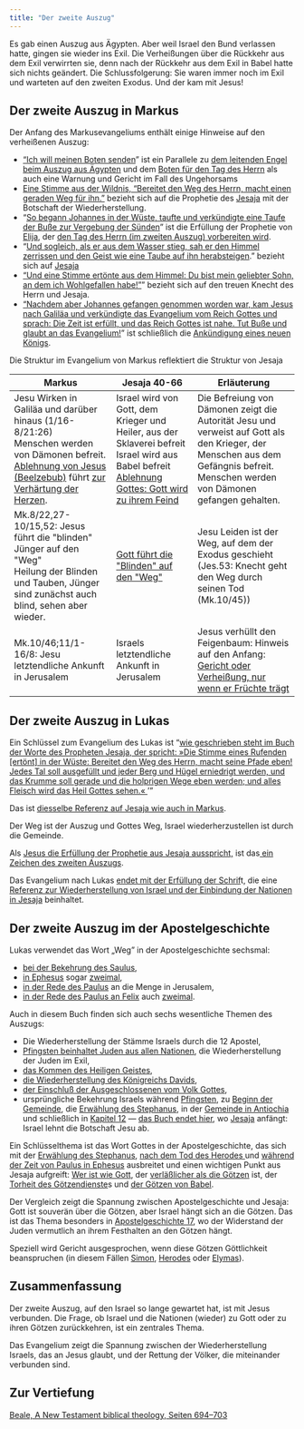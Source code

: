 ```yaml
---
title: "Der zweite Auszug"
---
```


Es gab einen Auszug aus Ägypten. Aber weil Israel den Bund verlassen hatte, gingen sie wieder ins Exil. Die Verheißungen über die Rückkehr aus dem Exil verwirrten sie, denn nach der Rückkehr aus dem Exil in Babel hatte sich nichts geändert. Die Schlussfolgerung: Sie waren immer noch im Exil und warteten auf den zweiten Exodus. Und der kam mit Jesus!

## Der zweite Auszug in Markus

<a name="f526"></a>
Der Anfang des Markusevangeliums enthält einige Hinweise auf den verheißenen Auszug:

- [“Ich will meinen Boten senden](https://www.bibleserver.com/SLT/Markus1%2C2)” ist ein Parallele zu [dem leitenden Engel beim Auszug aus Ägypten](https://www.bibleserver.com/SLT/2.Mose23%2C20) und dem [Boten für den Tag des Herrn](https://www.bibleserver.com/SLT/Maleachi3%2C1) als auch eine Warnung und Gericht im Fall des Ungehorsams
- [Eine Stimme aus der Wildnis, “Bereitet den Weg des Herrn, macht einen geraden Weg für ihn.”](https://www.bibleserver.com/SLT/Jesaja40%2C3) bezieht sich auf die Prophetie des [Jesaja](https://www.bibleserver.com/SLT/Jesaja40%2C3) mit der Botschaft der Wiederherstellung.
- “[So begann Johannes in der Wüste, taufte und verkündigte eine Taufe der Buße zur Vergebung der Sünden](https://www.bibleserver.com/SLT/Markus1%2C4)” ist die Erfüllung der Prophetie von [Elija](https://www.bibleserver.com/SLT/Matth%C3%A4us11%2C13-14), der [den Tag des Herrn (im zweiten Auszug) vorbereiten wird](https://www.bibleserver.com/SLT/Maleachi3%2C5).
- “[Und sogleich, als er aus dem Wasser stieg, sah er den Himmel zerrissen und den Geist wie eine Taube auf ihn herabsteigen](https://www.bibleserver.com/SLT/Markus1%2C10).” bezieht sich auf [Jesaja](https://www.bibleserver.com/SLT/Jesaja63%2C11-19)
- [“Und eine Stimme ertönte aus dem Himmel: Du bist mein geliebter Sohn, an dem ich Wohlgefallen habe!”](https://www.bibleserver.com/SLT/Markus1%2C11)” bezieht sich auf den treuen Knecht des Herrn und Jesaja.
- [“Nachdem aber Johannes gefangen genommen worden war, kam Jesus nach Galiläa und verkündigte das Evangelium vom Reich Gottes und sprach: Die Zeit ist erfüllt, und das Reich Gottes ist nahe. Tut Buße und glaubt an das Evangelium!](https://www.bibleserver.com/SLT/Markus1%2C14-15)” ist schließlich die [Ankündigung eines neuen Königs](https://www.bibleserver.com/SLT/Jesaja52%2C7).

<p>Die Struktur im Evangelium von Markus reflektiert die Struktur von Jesaja</p>

| Markus | Jesaja 40-66 | Erläuterung |
|--------|--------------|-------------|
| Jesu Wirken in Galiläa und darüber hinaus (1/16-8/21:26) </br> Menschen werden von Dämonen befreit. </br> [Ablehnung von Jesus (Beelzebub)](https://www.bibleserver.com/SLT/Markus3%2C22-30) führt [zur Verhärtung der Herzen](https://www.bibleserver.com/SLT/Markus4%2C11-13). | Israel wird von Gott, dem Krieger und Heiler, aus der Sklaverei befreit</br> Israel wird aus Babel befreit</br> [Ablehnung Gottes: Gott wird zu ihrem Feind](https://www.bibleserver.com/SLT/Jesaja63%2C10) | Die Befreiung von Dämonen zeigt die Autorität Jesu und verweist auf Gott als den Krieger, der Menschen aus dem Gefängnis befreit.</br> Menschen werden von Dämonen gefangen gehalten. |
| Mk.8/22,27-10/15,52: Jesus führt die "blinden" Jünger auf den "Weg" </br> Heilung der Blinden und Tauben, Jünger sind zunächst auch blind, sehen aber wieder. | [Gott führt die "Blinden" auf den "Weg"](https://www.bibleserver.com/SLT/Jesaja42%2C16) | Jesu Leiden ist der Weg, auf dem der Exodus geschieht (Jes.53: Knecht geht den Weg durch seinen Tod (Mk.10/45)) |
| Mk.10/46;11/1-16/8: Jesu letztendliche Ankunft in Jerusalem | Israels letztendliche Ankunft in Jerusalem | Jesus verhüllt den Feigenbaum: Hinweis auf den Anfang: [Gericht oder Verheißung, nur wenn er Früchte trägt](https://www.bibleserver.com/SLT/Offenbarung17%2C14) |

## Der zweite Auszug in Lukas

<a name="f2e1"></a>
Ein Schlüssel zum Evangelium des Lukas ist “[wie geschrieben steht im Buch der Worte des Propheten Jesaja, der spricht: »Die Stimme eines Rufenden [ertönt] in der Wüste: Bereitet den Weg des Herrn, macht seine Pfade eben! Jedes Tal soll ausgefüllt und jeder Berg und Hügel erniedrigt werden, und das Krumme soll gerade und die holprigen Wege eben werden; und alles Fleisch wird das Heil Gottes sehen.« ](https://www.bibleserver.com/SLT/Lukas3%2C4-6)’”

Das ist [diesselbe Referenz auf Jesaja wie auch in Markus](https://www.bibleserver.com/SLT/Jesaja40%2C2-3).

Der Weg ist der Auszug und Gottes Weg, Israel wiederherzustellen ist durch die Gemeinde.

Als [Jesus die Erfüllung der Prophetie aus Jesaja ausspricht,](https://www.bibleserver.com/SLT/Lukas4%2C16-30) ist das[ ein Zeichen des zweiten Auszugs](https://www.bibleserver.com/SLT/Jesaja61%2C1-2).

Das Evangelium nach Lukas [endet mit der Erfüllung der Schrif](https://www.bibleserver.com/SLT/Lukas24%2C44-49)t, die eine [Referenz zur Wiederherstellung von Israel und der Einbindung der Nationen in Jesaja](https://www.bibleserver.com/SLT/Jesaja49%2C6) beinhaltet.

## Der zweite Auszug im der Apostelgeschichte

<a name="b683"></a>
Lukas verwendet das Wort „Weg” in der Apostelgeschichte sechsmal:

- [bei der Bekehrung des Saulus](https://www.bibleserver.com/SLT/Apostelgeschichte9%2C2),
- [in Ephesus](https://www.bibleserver.com/SLT/Apostelgeschichte19%2C9) sogar [zweimal](https://www.bibleserver.com/SLT/Apostelgeschichte19%2C23),
- [in der Rede des Paulus](https://www.bibleserver.com/SLT/Apostelgeschichte22%2C4) an die Menge in Jerusalem,
- [in der Rede des Paulus an Felix](https://www.bibleserver.com/SLT/Apostelgeschichte24%2C14) auch [zweimal](https://www.bibleserver.com/SLT/Apostelgeschichte24%2C22).

Auch in diesem Buch finden sich auch sechs wesentliche Themen des Auszugs:

- Die Wiederherstellung der Stämme Israels durch die 12 Apostel,
- [Pfingsten beinhaltet Juden aus allen Nationen](https://www.bibleserver.com/SLT/Apostelgeschichte2%2C5), die Wiederherstellung der Juden im Exil,
- [das Kommen des Heiligen Geistes](https://www.bibleserver.com/SLT/Apostelgeschichte2),
- [die Wiederherstellung des Königreichs Davids](https://www.bibleserver.com/SLT/Apostelgeschichte15%2C13-18),
- [der Einschluß der Ausgeschlossenen vom Volk Gottes](https://www.bibleserver.com/SLT/Apostelgeschichte8%2C28-38),
- ursprüngliche Bekehrung Israels während [Pfingsten](https://www.bibleserver.com/SLT/Apostelgeschichte2%2C41-47), zu [Beginn der Gemeinde](https://www.bibleserver.com/SLT/Apostelgeschichte5%2C14), die [Erwählung des Stephanus](https://www.bibleserver.com/SLT/Apostelgeschichte6%2C1-7), in der [Gemeinde in Antiochia ](https://www.bibleserver.com/SLT/Apostelgeschichte11%2C24)und schließlich in [Kapitel 12](https://www.bibleserver.com/SLT/Apostelgeschichte12) — [das Buch endet hier](https://www.bibleserver.com/SLT/Apostelgeschichte28%2C26-27), wo [Jesaja](https://www.bibleserver.com/SLT/Jesaja6%2C9-10) anfängt: Israel lehnt die Botschaft Jesu ab.

Ein Schlüsselthema ist das Wort Gottes in der Apostelgeschichte, das sich mit der [Erwählung des Stephanus](https://www.bibleserver.com/SLT/Apostelgeschichte6%2C7), [nach dem Tod des Herodes ](https://www.bibleserver.com/SLT/Apostelgeschichte12%2C24)und [während der Zeit von Paulus in Ephesus](https://www.bibleserver.com/SLT/Apostelgeschichte19%2C20) ausbreitet und einen wichtigen Punkt aus Jesaja aufgreift: [Wer ist wie Gott](https://www.bibleserver.com/SLT/Jesaja40%2C18-24), der [verläßlicher als die Götzen](https://www.bibleserver.com/SLT/Jesaja41%2C4-10) ist, der [Torheit des Götzendienste](https://www.bibleserver.com/SLT/Jesaja41%2C4-10)s und [der Götzen von Babel](https://www.bibleserver.com/SLT/Jesaja46%2C1-13).

Der Vergleich zeigt die Spannung zwischen Apostelgeschichte und Jesaja: Gott ist souverän über die Götzen, aber Israel hängt sich an die Götzen. Das ist das Thema besonders in [Apostelgeschichte 17](https://www.bibleserver.com/SLT/Apostelgeschichte17), wo der Widerstand der Juden vermutlich an ihrem Festhalten an den Götzen hängt.

Speziell wird Gericht ausgesprochen, wenn diese Götzen Göttlichkeit beanspruchen (in diesem Fällen [Simon](https://www.bibleserver.com/SLT/Apostelgeschichte8%2C4-24), [Herodes](https://www.bibleserver.com/SLT/Apostelgeschichte12%2C20-23) oder [Elymas](https://www.bibleserver.com/SLT/Apostelgeschichte13%2C10-11)).

## Zusammenfassung

<a name="135c"></a>
Der zweite Auszug, auf den Israel so lange gewartet hat, ist mit Jesus verbunden. Die Frage, ob Israel und die Nationen (wieder) zu Gott oder zu ihren Götzen zurückkehren, ist ein zentrales Thema.

Das Evangelium zeigt die Spannung zwischen der Wiederherstellung Israels, das an Jesus glaubt, und der Rettung der Völker, die miteinander verbunden sind.

## Zur Vertiefung

[Beale, A New Testament biblical theology, Seiten 694–703](../../../../about/ressources/index.html#beale_theo)


